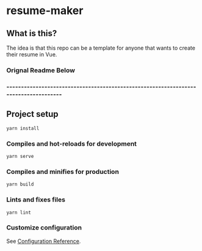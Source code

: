 # resume-maker

## What is this?
The idea is that this repo can be a template for anyone that wants to create their resume in Vue.


### Orignal Readme Below
### ------------------------------------------------------------------------------------


## Project setup
```
yarn install
```

### Compiles and hot-reloads for development
```
yarn serve
```

### Compiles and minifies for production
```
yarn build
```

### Lints and fixes files
```
yarn lint
```

### Customize configuration
See [Configuration Reference](https://cli.vuejs.org/config/).
